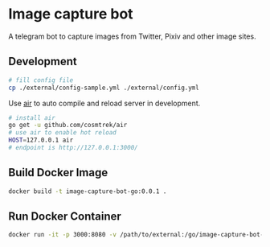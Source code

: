 # Image capture bot

A telegram bot to capture images from Twitter, Pixiv and other image sites.

## Development

```bash
# fill config file
cp ./external/config-sample.yml ./external/config.yml
```

Use [air](https://github.com/cosmtrek/air) to auto compile and reload server in development.

```bash
# install air
go get -u github.com/cosmtrek/air
# use air to enable hot reload
HOST=127.0.0.1 air
# endpoint is http://127.0.0.1:3000/
```

## Build Docker Image

```bash
docker build -t image-capture-bot-go:0.0.1 .
```

## Run Docker Container

```bash
docker run -it -p 3000:8080 -v /path/to/external:/go/image-capture-bot-go/external image-capture-bot-go:latest
```
